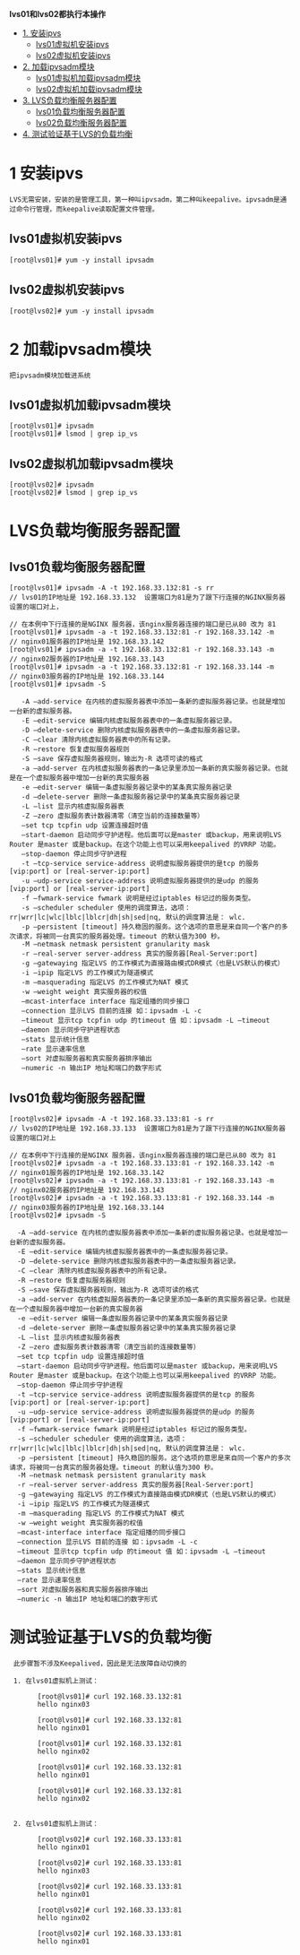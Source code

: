 **lvs01和lvs02都执行本操作**

* [1. 安装ipvs](#1-安装ipvs)
  * [lvs01虚拟机安装ipvs](#lvs01虚拟机安装ipvs)
  * [lvs02虚拟机安装ipvs](#lvs01虚拟机安装ipvs)
* [2. 加载ipvsadm模块](#2-加载ipvsadm模块)
  * [lvs01虚拟机加载ipvsadm模块](#lvs01虚拟机加载ipvsadm模块) 
  * [lvs02虚拟机加载ipvsadm模块](#lvs02虚拟机加载ipvsadm模块) 
* [3. LVS负载均衡服务器配置](#LVS负载均衡服务器配置)
  * [lvs01负载均衡服务器配置](#lvs01负载均衡服务器配置)
  * [lvs02负载均衡服务器配置](#lvs02负载均衡服务器配置)  
* [4. 测试验证基于LVS的负载均衡](#测试验证基于LVS的负载均衡)
# 1 安装ipvs

    LVS无需安装，安装的是管理工具，第一种叫ipvsadm，第二种叫keepalive。ipvsadm是通过命令行管理，而keepalive读取配置文件管理。
  
## lvs01虚拟机安装ipvs

    [root@lvs01]# yum -y install ipvsadm
   
## lvs02虚拟机安装ipvs

    [root@lvs02]# yum -y install ipvsadm

# 2 加载ipvsadm模块

    把ipvsadm模块加载进系统

## lvs01虚拟机加载ipvsadm模块

    [root@lvs01]# ipvsadm
    [root@lvs01]# lsmod | grep ip_vs
    
## lvs02虚拟机加载ipvsadm模块
    
    [root@lvs02]# ipvsadm
    [root@lvs02]# lsmod | grep ip_vs

# LVS负载均衡服务器配置

## lvs01负载均衡服务器配置

    [root@lvs01]# ipvsadm -A -t 192.168.33.132:81 -s rr                    // lvs01的IP地址是 192.168.33.132  设置端口为81是为了跟下行连接的NGINX服务器设置的端口对上，
                                                                           // 在本例中下行连接的是NGINX 服务器，该nginx服务器连接的端口是已从80 改为 81
    [root@lvs01]# ipvsadm -a -t 192.168.33.132:81 -r 192.168.33.142 -m     // nginx01服务器的IP地址是 192.168.33.142
    [root@lvs01]# ipvsadm -a -t 192.168.33.132:81 -r 192.168.33.143 -m     // nginx02服务器的IP地址是 192.168.33.143
    [root@lvs01]# ipvsadm -a -t 192.168.33.132:81 -r 192.168.33.144 -m     // nginx03服务器的IP地址是 192.168.33.144
    [root@lvs01]# ipvsadm -S

       -A –add-service 在内核的虚拟服务器表中添加一条新的虚拟服务器记录。也就是增加一台新的虚拟服务器。
       -E –edit-service 编辑内核虚拟服务器表中的一条虚拟服务器记录。
       -D –delete-service 删除内核虚拟服务器表中的一条虚拟服务器记录。
       -C –clear 清除内核虚拟服务器表中的所有记录。
       -R –restore 恢复虚拟服务器规则
       -S –save 保存虚拟服务器规则，输出为-R 选项可读的格式
       -a –add-server 在内核虚拟服务器表的一条记录里添加一条新的真实服务器记录。也就是在一个虚拟服务器中增加一台新的真实服务器
       -e –edit-server 编辑一条虚拟服务器记录中的某条真实服务器记录
       -d –delete-server 删除一条虚拟服务器记录中的某条真实服务器记录
       -L –list 显示内核虚拟服务器表
       -Z –zero 虚拟服务表计数器清零（清空当前的连接数量等）
       –set tcp tcpfin udp 设置连接超时值
       –start-daemon 启动同步守护进程。他后面可以是master 或backup，用来说明LVS Router 是master 或是backup。在这个功能上也可以采用keepalived 的VRRP 功能。
       –stop-daemon 停止同步守护进程
       -t –tcp-service service-address 说明虚拟服务器提供的是tcp 的服务[vip:port] or [real-server-ip:port]
       -u –udp-service service-address 说明虚拟服务器提供的是udp 的服务[vip:port] or [real-server-ip:port]
       -f –fwmark-service fwmark 说明是经过iptables 标记过的服务类型。
       -s –scheduler scheduler 使用的调度算法，选项：rr|wrr|lc|wlc|lblc|lblcr|dh|sh|sed|nq, 默认的调度算法是： wlc.
       -p –persistent [timeout] 持久稳固的服务。这个选项的意思是来自同一个客户的多次请求，将被同一台真实的服务器处理。timeout 的默认值为300 秒。
       -M –netmask netmask persistent granularity mask
       -r –real-server server-address 真实的服务器[Real-Server:port]
       -g –gatewaying 指定LVS 的工作模式为直接路由模式DR模式（也是LVS默认的模式）
       -i –ipip 指定LVS 的工作模式为隧道模式
       -m –masquerading 指定LVS 的工作模式为NAT 模式
       -w –weight weight 真实服务器的权值
       –mcast-interface interface 指定组播的同步接口
       –connection 显示LVS 目前的连接 如：ipvsadm -L -c
       –timeout 显示tcp tcpfin udp 的timeout 值 如：ipvsadm -L –timeout
       –daemon 显示同步守护进程状态
       –stats 显示统计信息
       –rate 显示速率信息
       –sort 对虚拟服务器和真实服务器排序输出
       –numeric -n 输出IP 地址和端口的数字形式


## lvs01负载均衡服务器配置
    
    [root@lvs02]# ipvsadm -A -t 192.168.33.133:81 -s rr                    // lvs02的IP地址是 192.168.33.133  设置端口为81是为了跟下行连接的NGINX服务器设置的端口对上
                                                                           // 在本例中下行连接的是NGINX 服务器，该nginx服务器连接的端口是已从80 改为 81
    [root@lvs02]# ipvsadm -a -t 192.168.33.133:81 -r 192.168.33.142 -m     // nginx01服务器的IP地址是 192.168.33.142
    [root@lvs02]# ipvsadm -a -t 192.168.33.133:81 -r 192.168.33.143 -m     // nginx02服务器的IP地址是 192.168.33.143
    [root@lvs02]# ipvsadm -a -t 192.168.33.133:81 -r 192.168.33.144 -m     // nginx03服务器的IP地址是 192.168.33.144
    [root@lvs02]# ipvsadm -S

      -A –add-service 在内核的虚拟服务器表中添加一条新的虚拟服务器记录。也就是增加一台新的虚拟服务器。
      -E –edit-service 编辑内核虚拟服务器表中的一条虚拟服务器记录。
      -D –delete-service 删除内核虚拟服务器表中的一条虚拟服务器记录。
      -C –clear 清除内核虚拟服务器表中的所有记录。
      -R –restore 恢复虚拟服务器规则
      -S –save 保存虚拟服务器规则，输出为-R 选项可读的格式
      -a –add-server 在内核虚拟服务器表的一条记录里添加一条新的真实服务器记录。也就是在一个虚拟服务器中增加一台新的真实服务器
      -e –edit-server 编辑一条虚拟服务器记录中的某条真实服务器记录
      -d –delete-server 删除一条虚拟服务器记录中的某条真实服务器记录
      -L –list 显示内核虚拟服务器表
      -Z –zero 虚拟服务表计数器清零（清空当前的连接数量等）
      –set tcp tcpfin udp 设置连接超时值
      –start-daemon 启动同步守护进程。他后面可以是master 或backup，用来说明LVS Router 是master 或是backup。在这个功能上也可以采用keepalived 的VRRP 功能。
      –stop-daemon 停止同步守护进程
      -t –tcp-service service-address 说明虚拟服务器提供的是tcp 的服务[vip:port] or [real-server-ip:port]
      -u –udp-service service-address 说明虚拟服务器提供的是udp 的服务[vip:port] or [real-server-ip:port]
      -f –fwmark-service fwmark 说明是经过iptables 标记过的服务类型。
      -s –scheduler scheduler 使用的调度算法，选项：rr|wrr|lc|wlc|lblc|lblcr|dh|sh|sed|nq, 默认的调度算法是： wlc.
      -p –persistent [timeout] 持久稳固的服务。这个选项的意思是来自同一个客户的多次请求，将被同一台真实的服务器处理。timeout 的默认值为300 秒。
      -M –netmask netmask persistent granularity mask
      -r –real-server server-address 真实的服务器[Real-Server:port]
      -g –gatewaying 指定LVS 的工作模式为直接路由模式DR模式（也是LVS默认的模式）
      -i –ipip 指定LVS 的工作模式为隧道模式
      -m –masquerading 指定LVS 的工作模式为NAT 模式
      -w –weight weight 真实服务器的权值
      –mcast-interface interface 指定组播的同步接口
      –connection 显示LVS 目前的连接 如：ipvsadm -L -c
      –timeout 显示tcp tcpfin udp 的timeout 值 如：ipvsadm -L –timeout
      –daemon 显示同步守护进程状态
      –stats 显示统计信息
      –rate 显示速率信息
      –sort 对虚拟服务器和真实服务器排序输出
      –numeric -n 输出IP 地址和端口的数字形式


# 测试验证基于LVS的负载均衡

     此步骤暂不涉及Keepalived，因此是无法故障自动切换的
     
     1. 在lvs01虚拟机上测试：
     
           [root@lvs01]# curl 192.168.33.132:81
           hello nginx03

           [root@lvs01]# curl 192.168.33.132:81
           hello nginx01

           [root@lvs01]# curl 192.168.33.132:81
           hello nginx02

           [root@lvs01]# curl 192.168.33.132:81
           hello nginx01

           [root@lvs01]# curl 192.168.33.132:81
           hello nginx02


     2. 在lvs01虚拟机上测试：
     
           [root@lvs02]# curl 192.168.33.133:81
           hello nginx01

           [root@lvs02]# curl 192.168.33.133:81
           hello nginx03

           [root@lvs02]# curl 192.168.33.133:81
           hello nginx01

           [root@lvs02]# curl 192.168.33.133:81
           hello nginx02

           [root@lvs02]# curl 192.168.33.133:81
           hello nginx01




     
  
